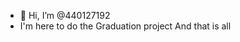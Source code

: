 - 👋 Hi, I’m @440127192
- I'm here to do the Graduation project 
And that is all 

<!---
440127192/440127192 is a ✨ special ✨ repository because its `README.md` (this file) appears on your GitHub profile.
You can click the Preview link to take a look at your changes.
--->
